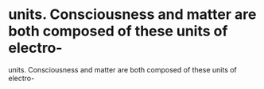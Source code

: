 # units. Consciousness and matter are both composed of these units of electro-

units. Consciousness and matter are both composed of these units of electro-